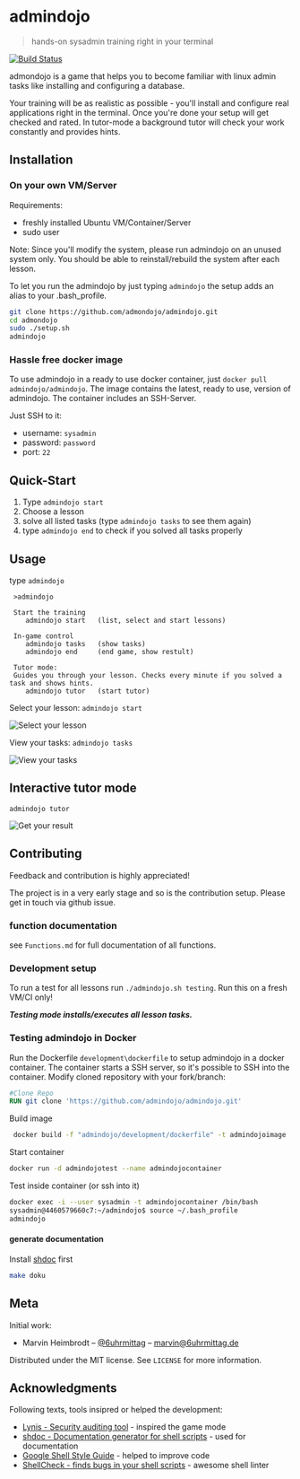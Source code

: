 # admindojo
> hands-on sysadmin training right in your terminal

[![Build Status](https://travis-ci.org/admindojo/admindojo.svg?branch=master)](https://travis-ci.org/admindojo/admindojo)

admondojo is a game that helps you to become familiar with linux admin tasks like installing and configuring a database.

Your training will be as realistic as possible - you'll install and configure real applications right in the terminal. Once you're done your setup will get checked and rated. 
In tutor-mode a background tutor will check your work constantly and provides hints.


## Installation

### On your own VM/Server
Requirements:
- freshly installed Ubuntu VM/Container/Server
- sudo user

Note: Since you'll modify the system, please run admindojo on an unused system only. You should be able to reinstall/rebuild the system after each lesson.

To let you run the admindojo by just typing `admindojo` the setup adds an alias to your .bash_profile.
```sh
git clone https://github.com/admondojo/admindojo.git
cd admondojo
sudo ./setup.sh
admindojo
```

### Hassle free docker image

To use admindojo in a ready to use docker container, just `docker pull admindojo/admindojo`. The image contains the latest, ready to use, version of admindojo.
The container includes an SSH-Server. 

Just SSH to it:
- username: `sysadmin`
- password: `password`
- port: `22`

## Quick-Start
1. Type `admindojo start`
2. Choose a lesson
3. solve all listed tasks (type `admindojo tasks` to see them again)
4. type `admindojo end` to check if you solved all tasks properly

## Usage
type `admindojo`
```
 >admindojo

 Start the training
    admindojo start   (list, select and start lessons)

 In-game control
    admindojo tasks   (show tasks)
    admindojo end     (end game, show restult)

 Tutor mode:
 Guides you through your lesson. Checks every minute if you solved a task and shows hints.
    admindojo tutor   (start tutor)
```

Select your lesson:
`admindojo start`

![Select your lesson](https://github.com/admindojo/admindojo/raw/master/documentation/screenshot_input.png)

View your tasks:
`admindojo tasks`

![View your tasks](https://github.com/admindojo/admindojo/raw/master/documentation/screenshot_tasks.png)

## Interactive tutor mode
`admindojo tutor`

![Get your result](https://github.com/admindojo/admindojo/raw/master/documentation/screenshot_result.png)


## Contributing

Feedback and contribution is highly appreciated! 

The project is in a very early stage and so is the contribution setup. Please get in touch via github issue.

### function documentation
see `Functions.md` for full documentation of all functions.

### Development setup

To run a test for all lessons run `./admindojo.sh testing`. 
Run this on a fresh VM/CI only!

***Testing mode installs/executes all lesson tasks.***

### Testing admindojo in Docker
Run the Dockerfile `development\dockerfile` to setup admindojo in a docker container.
The container starts a SSH server, so it's possible to SSH into the container.
Modify cloned repository with your fork/branch:
````dockerfile
#Clone Repo
RUN git clone 'https://github.com/admindojo/admindojo.git'
````
Build image
````bash
 docker build -f "admindojo/development/dockerfile" -t admindojoimage .
````
Start container
````bash
docker run -d admindojotest --name admindojocontainer
````
Test inside container (or ssh into it)
````bash
docker exec -i --user sysadmin -t admindojocontainer /bin/bash
sysadmin@4460579660c7:~/admindojo$ source ~/.bash_profile
admindojo

````

#### generate documentation
Install [shdoc](https://github.com/reconquest/shdoc) first
```sh
make doku
```

## Meta

Initial work:
- Marvin Heimbrodt – [@6uhrmittag](https://twitter.com/6uhrmittag) – marvin@6uhrmittag.de

Distributed under the MIT license. See ``LICENSE`` for more information.

## Acknowledgments
Following texts, tools insipred or helped the development:

* [Lynis - Security auditing tool](https://github.com/CISOfy/lynis) - inspired the game mode
* [shdoc - Documentation generator for shell scripts](https://github.com/reconquest/shdoc) - used for documentation
* [Google Shell Style Guide](https://google.github.io/styleguide/shell.xml#Function_Names) - helped to improve code
* [ShellCheck - finds bugs in your shell scripts](https://google.github.io/styleguide/shell.xml#Function_Names) - awesome shell linter
